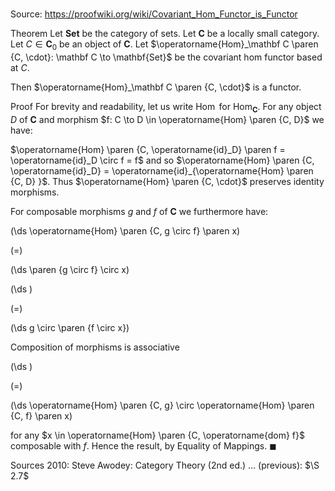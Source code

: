# 

Source: https://proofwiki.org/wiki/Covariant_Hom_Functor_is_Functor

Theorem
Let $\mathbf{Set}$ be the category of sets.
Let $\mathbf C$ be a locally small category.
Let $C \in \mathbf C_0$ be an object of $\mathbf C$.
Let $\operatorname{Hom}_\mathbf C \paren {C, \cdot}: \mathbf C \to \mathbf{Set}$ be the covariant hom functor based at $C$.

Then $\operatorname{Hom}_\mathbf C \paren {C, \cdot}$ is a functor.


Proof
For brevity and readability, let us write $\operatorname{Hom}$ for $\operatorname{Hom}_\mathbf C$.
For any object $D$ of $\mathbf C$ and morphism $f: C \to D \in \operatorname{Hom} \paren {C, D}$ we have:

$\operatorname{Hom} \paren {C, \operatorname{id}_D} \paren f = \operatorname{id}_D \circ f = f$
and so $\operatorname{Hom} \paren {C, \operatorname{id}_D} = \operatorname{id}_{\operatorname{Hom} \paren {C, D} }$.
Thus $\operatorname{Hom} \paren {C, \cdot}$ preserves identity morphisms.

For composable morphisms $g$ and $f$ of $\mathbf C$ we furthermore have:














\(\ds \operatorname{Hom} \paren {C, g \circ f} \paren x\)

\(=\)







\(\ds \paren {g \circ f} \circ x\)




















\(\ds \)

\(=\)







\(\ds g \circ \paren {f \circ x}\)





Composition of morphisms is associative














\(\ds \)

\(=\)







\(\ds \operatorname{Hom} \paren {C, g} \circ \operatorname{Hom} \paren {C, f} \paren x\)









for any $x \in \operatorname{Hom} \paren {C, \operatorname{dom} f}$ composable with $f$.
Hence the result, by Equality of Mappings.
$\blacksquare$


Sources
2010: Steve Awodey: Category Theory (2nd ed.) ... (previous): $\S 2.7$




